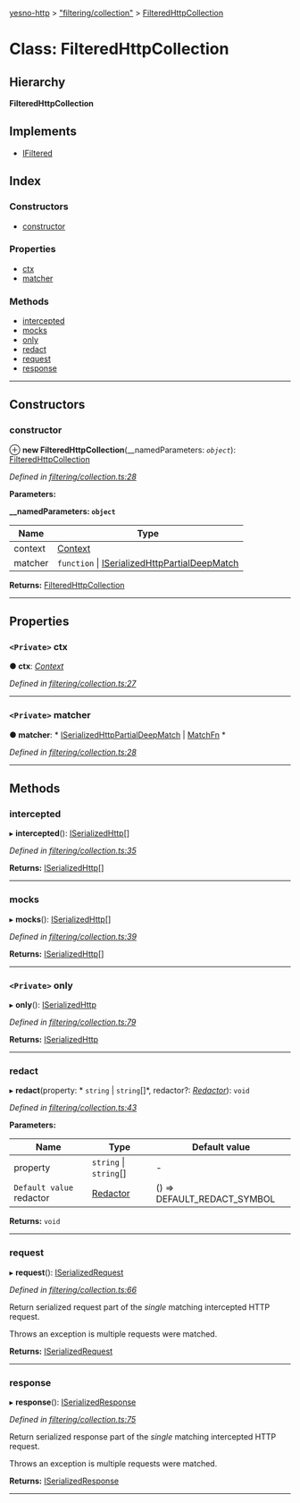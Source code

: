 [yesno-http](../README.md) > ["filtering/collection"](../modules/_filtering_collection_.md) > [FilteredHttpCollection](../classes/_filtering_collection_.filteredhttpcollection.md)

# Class: FilteredHttpCollection

## Hierarchy

**FilteredHttpCollection**

## Implements

* [IFiltered](../interfaces/_filtering_collection_.ifiltered.md)

## Index

### Constructors

* [constructor](_filtering_collection_.filteredhttpcollection.md#constructor)

### Properties

* [ctx](_filtering_collection_.filteredhttpcollection.md#ctx)
* [matcher](_filtering_collection_.filteredhttpcollection.md#matcher)

### Methods

* [intercepted](_filtering_collection_.filteredhttpcollection.md#intercepted)
* [mocks](_filtering_collection_.filteredhttpcollection.md#mocks)
* [only](_filtering_collection_.filteredhttpcollection.md#only)
* [redact](_filtering_collection_.filteredhttpcollection.md#redact)
* [request](_filtering_collection_.filteredhttpcollection.md#request)
* [response](_filtering_collection_.filteredhttpcollection.md#response)

---

## Constructors

<a id="constructor"></a>

###  constructor

⊕ **new FilteredHttpCollection**(__namedParameters: *`object`*): [FilteredHttpCollection](_filtering_collection_.filteredhttpcollection.md)

*Defined in [filtering/collection.ts:28](https://github.com/FormidableLabs/yesno/blob/acc9f7a/src/filtering/collection.ts#L28)*

**Parameters:**

**__namedParameters: `object`**

| Name | Type |
| ------ | ------ |
| context | [Context](_context_.context.md) |
| matcher |  `function` &#124; [ISerializedHttpPartialDeepMatch](../interfaces/_filtering_matcher_.iserializedhttppartialdeepmatch.md)|

**Returns:** [FilteredHttpCollection](_filtering_collection_.filteredhttpcollection.md)

___

## Properties

<a id="ctx"></a>

### `<Private>` ctx

**● ctx**: *[Context](_context_.context.md)*

*Defined in [filtering/collection.ts:27](https://github.com/FormidableLabs/yesno/blob/acc9f7a/src/filtering/collection.ts#L27)*

___
<a id="matcher"></a>

### `<Private>` matcher

**● matcher**: * [ISerializedHttpPartialDeepMatch](../interfaces/_filtering_matcher_.iserializedhttppartialdeepmatch.md) &#124; [MatchFn](../modules/_filtering_matcher_.md#matchfn)
*

*Defined in [filtering/collection.ts:28](https://github.com/FormidableLabs/yesno/blob/acc9f7a/src/filtering/collection.ts#L28)*

___

## Methods

<a id="intercepted"></a>

###  intercepted

▸ **intercepted**(): [ISerializedHttp](../interfaces/_http_serializer_.iserializedhttp.md)[]

*Defined in [filtering/collection.ts:35](https://github.com/FormidableLabs/yesno/blob/acc9f7a/src/filtering/collection.ts#L35)*

**Returns:** [ISerializedHttp](../interfaces/_http_serializer_.iserializedhttp.md)[]

___
<a id="mocks"></a>

###  mocks

▸ **mocks**(): [ISerializedHttp](../interfaces/_http_serializer_.iserializedhttp.md)[]

*Defined in [filtering/collection.ts:39](https://github.com/FormidableLabs/yesno/blob/acc9f7a/src/filtering/collection.ts#L39)*

**Returns:** [ISerializedHttp](../interfaces/_http_serializer_.iserializedhttp.md)[]

___
<a id="only"></a>

### `<Private>` only

▸ **only**(): [ISerializedHttp](../interfaces/_http_serializer_.iserializedhttp.md)

*Defined in [filtering/collection.ts:79](https://github.com/FormidableLabs/yesno/blob/acc9f7a/src/filtering/collection.ts#L79)*

**Returns:** [ISerializedHttp](../interfaces/_http_serializer_.iserializedhttp.md)

___
<a id="redact"></a>

###  redact

▸ **redact**(property: * `string` &#124; `string`[]*, redactor?: *[Redactor](../modules/_filtering_redact_.md#redactor)*): `void`

*Defined in [filtering/collection.ts:43](https://github.com/FormidableLabs/yesno/blob/acc9f7a/src/filtering/collection.ts#L43)*

**Parameters:**

| Name | Type | Default value |
| ------ | ------ | ------ |
| property |  `string` &#124; `string`[]| - |
| `Default value` redactor | [Redactor](../modules/_filtering_redact_.md#redactor) |  () &#x3D;&gt; DEFAULT_REDACT_SYMBOL |

**Returns:** `void`

___
<a id="request"></a>

###  request

▸ **request**(): [ISerializedRequest](../interfaces/_http_serializer_.iserializedrequest.md)

*Defined in [filtering/collection.ts:66](https://github.com/FormidableLabs/yesno/blob/acc9f7a/src/filtering/collection.ts#L66)*

Return serialized request part of the _single_ matching intercepted HTTP request.

Throws an exception is multiple requests were matched.

**Returns:** [ISerializedRequest](../interfaces/_http_serializer_.iserializedrequest.md)

___
<a id="response"></a>

###  response

▸ **response**(): [ISerializedResponse](../interfaces/_http_serializer_.iserializedresponse.md)

*Defined in [filtering/collection.ts:75](https://github.com/FormidableLabs/yesno/blob/acc9f7a/src/filtering/collection.ts#L75)*

Return serialized response part of the _single_ matching intercepted HTTP request.

Throws an exception is multiple requests were matched.

**Returns:** [ISerializedResponse](../interfaces/_http_serializer_.iserializedresponse.md)

___

